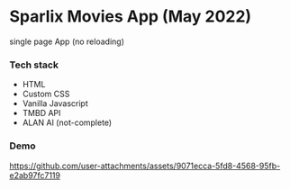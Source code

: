 # Sparlix Movies App (May 2022)

single page App (no reloading)

### Tech stack
 - HTML
 - Custom CSS
 - Vanilla Javascript
 - TMBD API
 - ALAN AI (not-complete)
 
### Demo

https://github.com/user-attachments/assets/9071ecca-5fd8-4568-95fb-e2ab97fc7119


